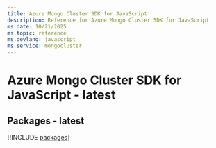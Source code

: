 ```yaml
---
title: Azure Mongo Cluster SDK for JavaScript
description: Reference for Azure Mongo Cluster SDK for JavaScript
ms.date: 10/21/2025
ms.topic: reference
ms.devlang: javascript
ms.service: mongocluster
---
```

# Azure Mongo Cluster SDK for JavaScript - latest
## Packages - latest
[!INCLUDE [packages](mongo-cluster-index.md)]